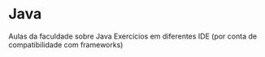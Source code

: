 # Java
 Aulas da faculdade sobre Java
 Exercícios em diferentes IDE (por conta de compatibilidade com frameworks)
